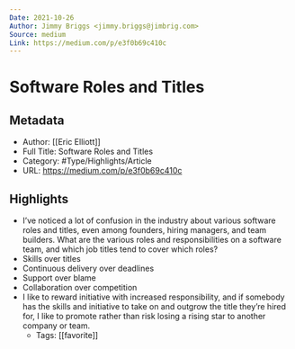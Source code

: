 ```yaml
---
Date: 2021-10-26
Author: Jimmy Briggs <jimmy.briggs@jimbrig.com>
Source: medium
Link: https://medium.com/p/e3f0b69c410c
---
```

# Software Roles and Titles

## Metadata
- Author: [[Eric Elliott]]
- Full Title: Software Roles and Titles
- Category: #Type/Highlights/Article
- URL: https://medium.com/p/e3f0b69c410c

## Highlights
- I’ve noticed a lot of confusion in the industry about various software roles and titles, even among founders, hiring managers, and team builders. What are the various roles and responsibilities on a software team, and which job titles tend to cover which roles?
- Skills over titles
- Continuous delivery over deadlines
- Support over blame
- Collaboration over competition
- I like to reward initiative with increased responsibility, and if somebody has the skills and initiative to take on and outgrow the title they’re hired for, I like to promote rather than risk losing a rising star to another company or team.
    - Tags: [[favorite]] 
